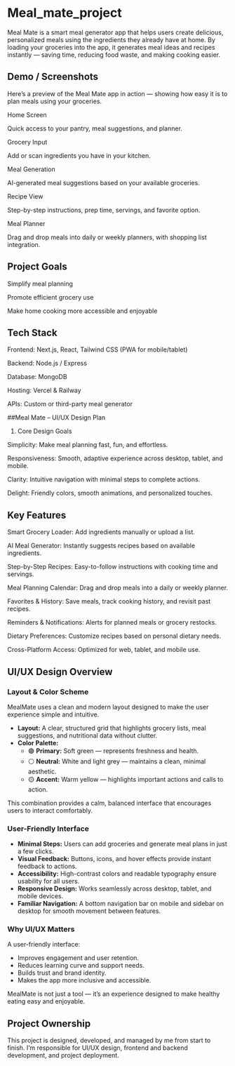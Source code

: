 # Meal_mate_project
Meal Mate is a smart meal generator app that helps users create delicious, personalized meals using the ingredients they already have at home. By loading your groceries into the app, it generates meal ideas and recipes instantly — saving time, reducing food waste, and making cooking easier.


##   Demo / Screenshots

Here’s a preview of the Meal Mate app in action — showing how easy it is to plan meals using your groceries.

 Home Screen


Quick access to your pantry, meal suggestions, and planner.

 Grocery Input


Add or scan ingredients you have in your kitchen.

 Meal Generation


AI-generated meal suggestions based on your available groceries.

 Recipe View


Step-by-step instructions, prep time, servings, and favorite option.

 Meal Planner


Drag and drop meals into daily or weekly planners, with shopping list integration.


## Project Goals

Simplify meal planning

Promote efficient grocery use

Make home cooking more accessible and enjoyable

## Tech Stack

Frontend: Next.js, React, Tailwind CSS (PWA for mobile/tablet)

Backend: Node.js / Express

Database: MongoDB

Hosting: Vercel & Railway

APIs: Custom or third-party meal generator

##Meal Mate – UI/UX Design Plan
 1. Core Design Goals

 Simplicity: Make meal planning fast, fun, and effortless.

 Responsiveness: Smooth, adaptive experience across desktop, tablet, and mobile.

 Clarity: Intuitive navigation with minimal steps to complete actions.

 Delight: Friendly colors, smooth animations, and personalized touches.

 ## Key Features

 Smart Grocery Loader: Add ingredients manually or upload a list.

 AI Meal Generator: Instantly suggests recipes based on available ingredients.

 Step-by-Step Recipes: Easy-to-follow instructions with cooking time and servings.

 Meal Planning Calendar: Drag and drop meals into a daily or weekly planner.

 Favorites & History: Save meals, track cooking history, and revisit past recipes.

 Reminders & Notifications: Alerts for planned meals or grocery restocks.

 Dietary Preferences: Customize recipes based on personal dietary needs.

 Cross-Platform Access: Optimized for web, tablet, and mobile use.


 ##  UI/UX Design Overview

###  Layout & Color Scheme
MealMate uses a clean and modern layout designed to make the user experience simple and intuitive.  
- **Layout:** A clear, structured grid that highlights grocery lists, meal suggestions, and nutritional data without clutter.  
- **Color Palette:** 
  - 🟢 **Primary:** Soft green — represents freshness and health.  
  - ⚪ **Neutral:** White and light grey — maintains a clean, minimal aesthetic.  
  - 🟡 **Accent:** Warm yellow — highlights important actions and calls to action.  

This combination provides a calm, balanced interface that encourages users to interact comfortably.

###  User-Friendly Interface
- **Minimal Steps:** Users can add groceries and generate meal plans in just a few clicks.  
- **Visual Feedback:** Buttons, icons, and hover effects provide instant feedback to actions.  
- **Accessibility:** High-contrast colors and readable typography ensure usability for all users.  
- **Responsive Design:** Works seamlessly across desktop, tablet, and mobile devices.  
- **Familiar Navigation:** A bottom navigation bar on mobile and sidebar on desktop for smooth movement between features.

### Why UI/UX Matters
A user-friendly interface:
- Improves engagement and user retention.  
- Reduces learning curve and support needs.  
- Builds trust and brand identity.  
- Makes the app more inclusive and accessible.

MealMate is not just a tool — it’s an experience designed to make healthy eating easy and enjoyable.

## Project Ownership

This project is designed, developed, and managed by me from start to finish.
I’m responsible for UI/UX design, frontend and backend development, and project deployment.



